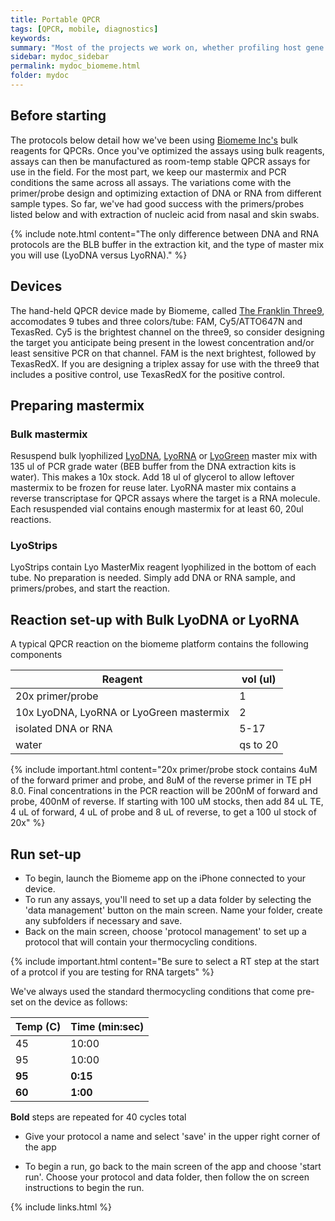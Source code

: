 ```yaml
---
title: Portable QPCR
tags: [QPCR, mobile, diagnostics]
keywords:
summary: "Most of the projects we work on, whether profiling host gene expression or micobial communities, often yield at a candidate list of genes or organisms that we believe are linked to some phenotype.  Increasingly, we are interested in methods and technology that let us quantitiatively measure these features, particularly in a way that is portable and could be deployed 'stall-side' in a barn just as easily as at a lab bench.  For this, we've been using the Biomeme platform for end-to-end QPCR-based detection in the field"
sidebar: mydoc_sidebar
permalink: mydoc_biomeme.html
folder: mydoc
---
```


## Before starting
The protocols below detail how we've been using [Biomeme Inc's](http://biomeme.com/) bulk reagents for QPCRs.  Once you've optimized the assays using bulk reagents, assays can then be manufactured as room-temp stable QPCR assays for use in the field.  For the most part, we keep our mastermix and PCR conditions the same across all assays.  The variations come with the primer/probe design and optimizing extaction of DNA or RNA from different sample types.  So far, we've had good success with the primers/probes listed below and with extraction of nucleic acid from nasal and skin swabs.

{% include note.html content="The only difference between DNA and RNA protocols are the BLB buffer in the extraction kit, and the type of master mix you will use (LyoDNA versus LyoRNA)." %}

## Devices
The hand-held QPCR device made by Biomeme, called [The Franklin Three9](http://CHMI-sops.github.io/papers/BiomemeFranklinThermocycler.pdf), accomodates 9 tubes and three colors/tube: FAM, Cy5/ATTO647N and TexasRed.  Cy5 is the brightest channel on the three9, so consider designing the target you anticipate being present in the lowest concentration and/or least sensitive PCR on that channel. FAM is the next brightest, followed by TexasRedX. If you are designing a triplex assay for use with the three9 that includes a positive control, use TexasRedX for the positive control.

## Preparing mastermix

### Bulk mastermix
Resuspend bulk lyophilized [LyoDNA](http://CHMI-sops.github.io/papers/LyoDNA.pdf), [LyoRNA](http://CHMI-sops.github.io/papers/LyoRNA.pdf) or [LyoGreen](http://CHMI-sops.github.io/papers/LyoGreen.pdf) master mix with 135 ul of PCR grade water (BEB buffer from the DNA extraction kits is water). This makes a 10x stock.  Add 18 ul of glycerol to allow leftover mastermix to be frozen for reuse later.  LyoRNA master mix contains a reverse transcriptase for QPCR assays where the target is a RNA molecule.  Each resuspended vial contains enough mastermix for at least 60, 20ul reactions.

### LyoStrips
LyoStrips contain Lyo MasterMix reagent lyophilized in the bottom of each tube.  No preparation is needed.  Simply add DNA or RNA sample, and primers/probes, and start the reaction.


## Reaction set-up with Bulk LyoDNA or LyoRNA
A typical QPCR reaction on the biomeme platform contains the following components

| Reagent                                  | vol (ul) |
|------------------------------------------|----------|
| 20x primer/probe                         | 1        |
| 10x LyoDNA, LyoRNA or LyoGreen mastermix | 2        |
| isolated DNA or RNA                      | 5-17     |
| water                                    | qs to 20 |

{% include important.html content="20x primer/probe stock contains 4uM of the forward primer and probe, and 8uM of the reverse primer in TE pH 8.0.  Final concentrations in the PCR reaction will be 200nM of forward and probe, 400nM of reverse.  If starting with 100 uM stocks, then add 84 uL TE, 4 uL of forward, 4 uL of probe and 8 uL of reverse, to get a 100 ul stock of 20x" %}


## Run set-up
* To begin, launch the Biomeme app on the iPhone connected to your device.
* To run any assays, you'll need to set up a data folder by selecting the 'data management' button on the main screen.  Name your folder, create any subfolders if necessary and save.
* Back on the main screen, choose 'protocol management' to set up a protocol that will contain your thermocycling conditions.  

{% include important.html content="Be sure to select a RT step at the start of a protcol if you are testing for RNA targets" %}

We've always used the standard thermocycling conditions that come pre-set on the device as follows:

| Temp (C) | Time (min:sec) |
|----------|----------------|
| 45       | 10:00          |
| 95       | 10:00          |
| **95**   | **0:15**       |
| **60**   | **1:00**       |

**Bold** steps are repeated for 40 cycles total

* Give your protocol a name and select 'save' in the upper right corner of the app

* To begin a run, go back to the main screen of the app and choose 'start run'.  Choose your protocol and data folder, then follow the on screen instructions to begin the run.


{% include links.html %}
